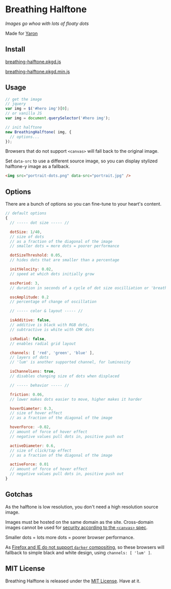 # Breathing Halftone

_Images go whoa with lots of floaty dots_

Made for [Yaron](http://yaronschoen.com/)

## Install

[breathing-halftone.pkgd.js](http://breathing-halftone.desandro.com/dist/breathing-halftone.pkgd.js)

[breathing-halftone.pkgd.min.js](http://breathing-halftone.desandro.com/dist/breathing-halftone.pkgd.min.js)

## Usage

``` js
// get the image
// jquery
var img = $('#hero img')[0];
// or vanilla JS
var img = document.querySelector('#hero img');

// init halftone
new BreathingHalftone( img, {
  // options...
});
```

Browsers that do not support `<canvas>` will fall back to the original image.

Set `data-src` to use a different source image, so you can display stylized halftone-y image as a fallback.

``` html
<img src="portrait-dots.png" data-src="portrait.jpg" />
```

## Options

There are a bunch of options so you can fine-tune to your heart's content.

``` js
// default options
{
  // ----- dot size ----- //

  dotSize: 1/40,
  // size of dots
  // as a fraction of the diagonal of the image
  // smaller dots = more dots = poorer performance

  dotSizeThreshold: 0.05,
  // hides dots that are smaller than a percentage

  initVelocity: 0.02,
  // speed at which dots initially grow

  oscPeriod: 3,
  // duration in seconds of a cycle of dot size oscilliation or 'breathing'

  oscAmplitude: 0.2
  // percentage of change of oscillation

  // ----- color & layout ----- //

  isAdditive: false,
  // additive is black with RGB dots,
  // subtractive is white with CMK dots

  isRadial: false,
  // enables radial grid layout

  channels: [ 'red', 'green', 'blue' ],
  // layers of dots
  // 'lum' is another supported channel, for luminosity

  isChannelLens: true,
  // disables changing size of dots when displaced

  // ----- behavior ----- //

  friction: 0.06,
  // lower makes dots easier to move, higher makes it harder

  hoverDiameter: 0.3,
  // size of hover effect
  // as a fraction of the diagonal of the image

  hoverForce: -0.02,
  // amount of force of hover effect
  // negative values pull dots in, positive push out

  activeDiameter: 0.6,
  // size of click/tap effect
  // as a fraction of the diagonal of the image

  activeForce: 0.01
  // amount of force of hover effect
  // negative values pull dots in, positive push out
}
```

## Gotchas

As the halftone is low resolution, you don't need a high resolution source image.

Images must be hosted on the same domain as the site. Cross-domain images cannot be used for [security according to the `<canvas>` spec](http://www.whatwg.org/specs/web-apps/current-work/multipage/the-canvas-element.html#security-with-canvas-elements).

Smaller dots = lots more dots = poorer browser performance.

As [Firefox and IE do not support `darker` compositing](http://dropshado.ws/post/77229081704/firefox-doesnt-support-canvas-composite-darker), so these browsers will fallback to simple black and white design, using `channels: [ 'lum' ]`.

## MIT License

Breathing Halftone is released under the [MIT License](http://desandro.mit-license.org/). Have at it.
